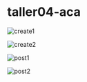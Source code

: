 # taller04-aca
![create1](https://github.com/user-attachments/assets/541aab52-2e65-4c20-b507-85a8cf7f9777)

![create2](https://github.com/user-attachments/assets/50457beb-2f92-4f1a-adbc-ded097981483)

![post1](https://github.com/user-attachments/assets/c3e6aa00-d497-4ae2-8631-b8675af70a96)

![post2](https://github.com/user-attachments/assets/a115ca53-67d4-4b1b-b291-08d6e9ebff57)
